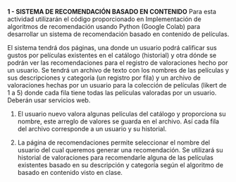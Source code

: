 **1 - SISTEMA DE RECOMENDACIÓN BASADO EN CONTENIDO**
Para esta actividad utilizarán el código proporcionado en Implementación de algoritmos de recomendación usando Python (Google Colab) para desarrollar un sistema de recomendación basado en contenido de películas.

El sistema tendrá dos páginas, una donde un usuario podrá calificar sus gustos por películas existentes en el catálogo (historial) y otra dónde se podrán ver las recomendaciones para el registro de valoraciones hecho por un usuario. Se tendrá un archivo de texto con los nombres de las películas y sus descripciones y categoría (un registro por fila) y  un archivo de valoraciones hechas por un usuario para la colección de películas (likert de 1 a 5) donde cada fila tiene todas las películas valoradas por un usuario. Deberán usar servicios web.

1. El usuario nuevo valora algunas películas del catálogo y proporciona su nombre, este arreglo de valores se guarda en el archivo. Así cada fila del archivo corresponde a un usuario y su historial. 

2. La página de recomendaciones permite seleccionar el nombre del usuario del cual queremos generar una recomendación. Se utilizará su historial de valoraciones para recomendarle alguna de las películas existentes basado en su descripción y categoría según el algoritmo de basado en contenido visto en clase.
